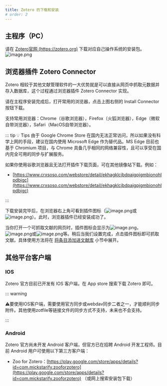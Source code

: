```yaml
---
title: Zotero 的下载和安装
# order: 2
---
```


## 主程序（PC）

请在 [Zotero官网 (https://zotero.org)](https://zotero.org) 下载对应自己操作系统的安装包。
![image.png](https://cdn.nlark.com/yuque/0/2022/png/32594373/1662086662454-3387bcac-d7c3-4ffb-9303-f47083cba825.png#clientId=u5dcd1765-e673-4&from=paste&height=723&id=KVMVB&name=image.png&originHeight=1085&originWidth=1549&originalType=binary&ratio=1&rotation=0&showTitle=false&size=180647&status=done&style=none&taskId=ubae05bbd-8381-401f-a602-f1f8ad196a1&title=&width=1032.6666666666667)

## 浏览器插件 Zotero Connector

Zotero 相较于其他文献管理软件的一大优势就是可以直接从网页中抓取元数据并存入数据库，这个过程通过浏览器插件 Zotero Connector 实现。

请在主程序安装完成后，打开常用的浏览器，点击上图右侧的 Install Connector 按钮下载。

支持常用浏览器：Chrome（谷歌浏览器），Firefox（火狐浏览器），Edge（微软自带浏览器），Safari（MacOS自带浏览器）。

::: tip
💡 Tips
由于 Google Chrome Store 在国内无法正常访问，所以如果没有科学上网的手段，建议在国内使用 Microsoft Edge 作为替代品。MS Edge 目前也基于 Chromium 项目，与 Chrome 具备几乎相同的网络兼容性，且可以享受在国内完全可用的同步与扩展服务。

如果你使用谷歌浏览器且无法打开插件下载页面，可在其他镜像站下载。例如：

- [https://www.crxsoso.com/webstore/detail/ekhagklcjbdpajgpjgmbionohlpdbjgc](https://www.crxsoso.com/webstore/detail/ekhagklcjbdpajgpjgmbionohlpdbjgc)

:::

下载安装完毕后，在浏览器右上角可看到插件图标（![image.png](https://cdn.nlark.com/yuque/0/2022/png/32594373/1662087218127-8ab6804f-80bc-4cb2-9e11-8e82828b0469.png#clientId=u5dcd1765-e673-4&from=paste&height=28&id=udf17bcec&name=image.png&originHeight=42&originWidth=43&originalType=binary&ratio=1&rotation=0&showTitle=false&size=933&status=done&style=none&taskId=ud26b24c9-5caf-45da-ae4a-bcea60a6d4c&title=&width=28.666666666666668)或![image.png](https://cdn.nlark.com/yuque/0/2022/png/32594373/1662087227151-d31df1bc-19b2-440d-b6c9-b21925270753.png#clientId=u5dcd1765-e673-4&from=paste&height=28&id=u758c7015&name=image.png&originHeight=42&originWidth=43&originalType=binary&ratio=1&rotation=0&showTitle=false&size=1206&status=done&style=none&taskId=ubb84eeb6-e5e5-40fe-b186-0fa3c786f49&title=&width=28.666666666666668)）。此时，浏览器插件已经安装成功了。

当你打开一个可抓取文献的网页时，插件图标会显示为![image.png](https://cdn.nlark.com/yuque/0/2022/png/32594373/1662087257103-ea9a0027-edbc-4219-a216-c21b9719e0f5.png#clientId=u5dcd1765-e673-4&from=paste&height=28&id=ub8d5f94c&name=image.png&originHeight=42&originWidth=43&originalType=binary&ratio=1&rotation=0&showTitle=false&size=1195&status=done&style=none&taskId=u23eca17c-fab3-46d3-8f7f-ee987ed0a11&title=&width=28.666666666666668)，![image.png](https://cdn.nlark.com/yuque/0/2022/png/32594373/1662087322376-af8e59a1-b3f4-4143-ae9d-5c73871df2f1.png#clientId=u5dcd1765-e673-4&from=paste&height=28&id=u470272bf&name=image.png&originHeight=42&originWidth=43&originalType=binary&ratio=1&rotation=0&showTitle=false&size=1558&status=done&style=none&taskId=u139e3553-9583-4482-be96-762b4b6dac8&title=&width=28.666666666666668)或![image.png](https://cdn.nlark.com/yuque/0/2022/png/32594373/1662087453775-ce0c6dee-3036-4841-99e2-329ca994e5ab.png#clientId=u5dcd1765-e673-4&from=paste&height=28&id=ude98fadc&name=image.png&originHeight=42&originWidth=43&originalType=binary&ratio=1&rotation=0&showTitle=false&size=813&status=done&style=none&taskId=ub56ed3d5-846f-4041-a854-aead62711c8&title=&width=28.666666666666668)等。稍后当我们设置完成，点击插件图标即可抓取文献。具体使用方法将在 [将条目添加进文献库](https://zotero.yuque.com/staff-gkhviy/zotero/lx3yts?view=doc_embed) 小节中展开。

## 其他平台客户端

### IOS

Zotero 官方目前已开发有 IOS 客户端，在 App store 搜索下载 Zotero 即可。

::: warning

⚠️要使用IOS客户端，需要使用官方同步或webdav同步二者之一，才能顺利同步附件。其他使用zotfile等链接文件的同步方式不支持，未来也不会支持。

:::

### Android

Zotero 官方尚未开发 Android 客户端，但官方已在招聘 Android 开发工程师。目前 Android 用户可使用以下第三方客户端：

- Zoo for Zotero：[https://play.google.com/store/apps/details?id=com.mickstarify.zooforzotero](https://play.google.com/store/apps/details?id=com.mickstarify.zooforzotero) （或网上搜索安装包下载）
